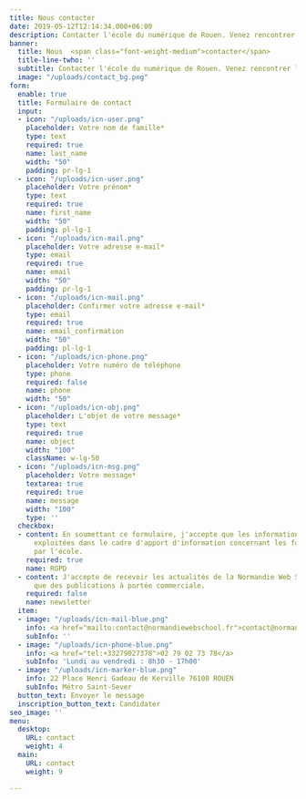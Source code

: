 ```yaml
---
title: Nous contacter
date: 2019-05-12T12:14:34.000+06:00
description: Contacter l'école du numérique de Rouen. Venez rencontrer l'équipe pédagogique.
banner:
  title: Nous  <span class="font-weight-medium">contacter</span>
  title-line-twho: ''
  subtitle: Contacter l'école du numérique de Rouen. Venez rencontrer l'équipe pédagogique.
  image: "/uploads/contact_bg.png"
form:
  enable: true
  title: Formulaire de contact
  input:
  - icon: "/uploads/icn-user.png"
    placeholder: Votre nom de famille*
    type: text
    required: true
    name: last_name
    width: "50"
    padding: pr-lg-1
  - icon: "/uploads/icn-user.png"
    placeholder: Votre prénom*
    type: text
    required: true
    name: first_name
    width: "50"
    padding: pl-lg-1
  - icon: "/uploads/icn-mail.png"
    placeholder: Votre adresse e-mail*
    type: email
    required: true
    name: email
    width: "50"
    padding: pr-lg-1
  - icon: "/uploads/icn-mail.png"
    placeholder: Confirmer votre adresse e-mail*
    type: email
    required: true
    name: email_confirmation
    width: "50"
    padding: pl-lg-1
  - icon: "/uploads/icn-phone.png"
    placeholder: Votre numéro de téléphone
    type: phone
    required: false
    name: phone
    width: "50"
  - icon: "/uploads/icn-obj.png"
    placeholder: L'objet de votre message*
    type: text
    required: true
    name: object
    width: "100"
    className: w-lg-50
  - icon: "/uploads/icn-msg.png"
    placeholder: Votre message*
    textarea: true
    required: true
    name: message
    width: "100"
    type: ''
  checkbox:
  - content: En soumettant ce formulaire, j'accepte que les informations saisies soient
      exploitées dans le cadre d'apport d'information concernant les formations proposées
      par l'école.
    required: true
    name: RGPD
  - content: J'accepte de recevoir les actualités de la Normandie Web School  ainsi
      que des publications à portée commerciale.
    required: false
    name: newsletter
  item:
  - image: "/uploads/icn-mail-blue.png"
    info: <a href="mailto:contact@normandiewebschool.fr">contact@normandiewebschool.fr</a>
    subInfo: ''
  - image: "/uploads/icn-phone-blue.png"
    info: <a href="tel:+33279027378">02 79 02 73 78</a>
    subInfo: 'Lundi au vendredi : 8h30 - 17h00'
  - image: "/uploads/icn-marker-blue.png"
    info: 22 Place Henri Gadeau de Kerville 76100 ROUEN
    subInfo: Métro Saint-Sever
  button_text: Envoyer le message
  inscription_button_text: Candidater
seo_image: ''
menu:
  desktop:
    URL: contact
    weight: 4
  main:
    URL: contact
    weight: 9

---
```


